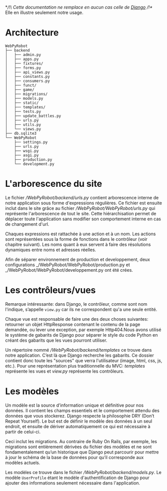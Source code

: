 ﻿**/!\ Cette documentation ne remplace en aucun cas celle de [Django](https://docs.djangoproject.com/en/1.10/) /!\**  
Elle en illustre seulement notre usage.
# Architecture

```
WebPyRobot
├── backend
│   ├── admin.py
│   ├── apps.py
│   ├── fixtures/
│   ├── forms.py
│   ├── api_views.py
│   ├── constants.py
│   ├── consumers.py
│   ├── funct/
│   ├── game/
│   ├── migrations/
│   ├── models.py
│   ├── static/
│   ├── templates/
│   ├── tests.py
│   ├── update_battles.py
│   ├── urls.py
│   ├── utils.py
│   └── views.py
├── db.sqlite3
└── WebPyRobot
    ├── settings.py
    ├── urls.py
    ├── wsgi.py
    ├── asgi.py
    ├── production.py
    └── development.py
```

# L'arborescence du site

Le fichier _/WebPyRobot/backend/urls.py_ contient arborescence interne de notre
application sous forme d'expressions régulières. Ce fichier est ensuite inclut dans
le site grâce au fichier _/WebPyRobot/WebPyRobot/urls.py_ qui représente 
l'arborescence de tout le site. Cette hiérarchisation permet de déplacer toute
l'application sans modifier son comportement interne en cas de changement d'url.

Chaques expressions est rattachée à une action et à un nom. Les actions sont
représentées sous la forme de fonctions dans le contrôleur (voir chapitre suivant).
Les noms quant à eux servent à faire des résolutions dynamiques entre noms et 
adresses réelles.

Afin de séparer environnement de production et developpement, deux configurations
_/WebPyRobot/WebPyRobot/production.py et _/WebPyRobot/WebPyRobot/developpement.py
ont été crées.

# Les contrôleurs/vues
Remarque intéressante: dans Django, le contrôleur, comme sont nom l'indique,
s’appelle `view.py` car ils ne correspondent qu'a une seule entité.

Chaque vue est responsable de faire une des deux choses suivantes: retourner un
objet HttpResponse contenant le contenu de la page demandée, ou lever une 
exception, par exemple Http404.Nous avons utilisé le système de gabarits de 
Django pour séparer le style du code Python en créant des gabarits que les vues pourront utiliser.

Un répertoire nommé _/WebPyRobot/backend/templates_ ce trouve dans notre
application. C’est là que Django recherche les gabarits. Ce dossier contient donc
toute les "sources" que verra l'utilisateur (image, html, css, js, etc.).
Pour une représentation plus traditionnelle du MVC: _templates_ représente les vues
et _view.py_ représente les contrôleurs.

# Les modèles

Un modèle est la source d’information unique et définitive pour nos données. 
Il contient les champs essentiels et le comportement attendu des données que vous 
stockerez. Django respecte la philosophie DRY (Don’t Repeat Yourself).
Le but est de définir le modèle des données à un seul endroit, et 
ensuite de dériver automatiquement ce qui est nécessaire à partir de celui-ci.

Ceci inclut les migrations. Au contraire de Ruby On Rails, par exemple, les
migrations sont entièrement dérivées du fichier des modèles et ne sont 
fondamentalement qu’un historique que Django peut parcourir pour mettre à jour le 
schéma de la base de données pour qu’il corresponde aux modèles actuels.

Les modèles ce trouve dans le fichier _/WebPyRobot/backend/models.py_.
Le modèle `UserProfile` étant le modèle d'authentification de Django pour ajouter
des informations seulement nécessaire dans l'application.
